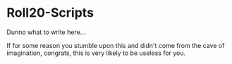 # Roll20-Scripts
Dunno what to write here...

If for some reason you stumble upon this and didn't come from the cave of imagination, congrats, this is very likely to be useless for you.
